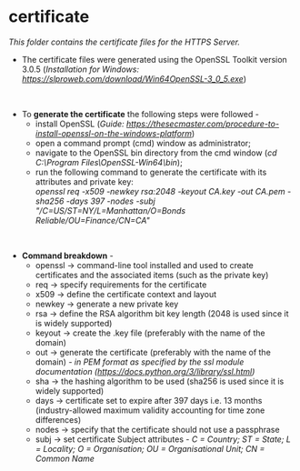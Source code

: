 # certificate #

*This folder contains the certificate files for the HTTPS Server.*


* The certificate files were generated using the OpenSSL Toolkit version 3.0.5 (*Installation for Windows: https://slproweb.com/download/Win64OpenSSL-3_0_5.exe*)
<br />

*  To **generate the certificate** the following steps were followed -
    * install OpenSSL (*Guide: https://thesecmaster.com/procedure-to-install-openssl-on-the-windows-platform*)
    * open a command prompt (cmd) window as administrator;
    * navigate to the OpenSSL bin directory from the cmd window (*cd C:\Program Files\OpenSSL-Win64\bin*);
    * run the following command to generate the certificate with its attributes and private key:  
      *openssl req -x509 -newkey rsa:2048 -keyout CA.key -out CA.pem -sha256 -days 397 -nodes -subj "/C=US/ST=NY/L=Manhattan/O=Bonds Reliable/OU=Finance/CN=CA"*
<br />

* **Command breakdown** -
    *  openssl -> command-line tool installed and used to create certificates and the associated items (such as the private key)
    *  req -> 	specify requirements for the certificate
    *  x509 -> define the certificate context and layout
    *  newkey -> generate a new private key
    *  rsa -> define the RSA algorithm bit key length (2048 is used since it is widely supported)
    *  keyout -> create the .key file (preferably with the name of the domain)
    *  out -> generate the certificate (preferably with the name of the domain) - *in PEM format as specified by the ssl module documentation (https://docs.python.org/3/library/ssl.html)*
    *  sha -> the hashing algorithm to be used (sha256 is used since it is widely supported)
    *  days -> certificate set to expire after 397 days i.e. 13 months (industry-allowed maximum validity accounting for time zone differences)
    *  nodes -> specify that the certificate should not use a passphrase
    *  subj -> set certificate Subject attributes - *C = Country; ST = State; L = Locality; O = Organisation; OU = Organisational Unit; CN = Common Name*

